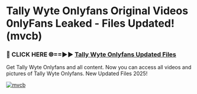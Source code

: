 # Tally Wyte Onlyfans Original Videos 0nlyFans Leaked - Files Updated! (mvcb)

<h3>🔴 CLICK HERE 🌐==►► <a href="https://tinyurl.com/3hn5wdd3" rel="nofollow">Tally Wyte Onlyfans Updated Files</a></h3>

Get Tally Wyte Onlyfans and all content. Now you can access all videos and pictures of Tally Wyte Onlyfans. New Updated Files 2025!

[![mvcb](https://i.imgur.com/4HnBqBT.gif)](https://tinyurl.com/3hn5wdd3)

